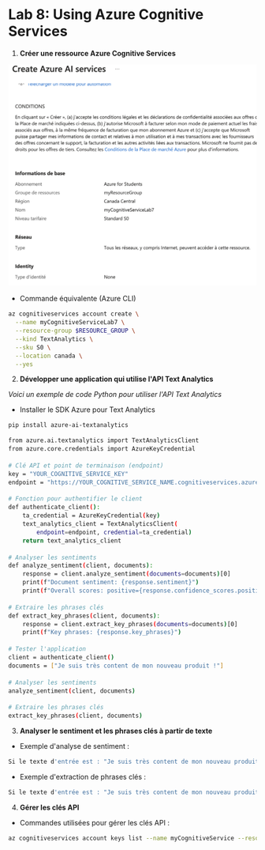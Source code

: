# Lab 8: Using Azure Cognitive Services

1. **Créer une ressource Azure Cognitive Services**

![1.png](1.png)

- Commande équivalente (Azure CLI)

```bash
az cognitiveservices account create \
  --name myCognitiveServiceLab7 \
  --resource-group $RESOURCE_GROUP \
  --kind TextAnalytics \
  --sku S0 \
  --location canada \
  --yes
```

2. **Développer une application qui utilise l'API Text Analytics**

*Voici un exemple de code Python pour utiliser l'API Text Analytics*

- Installer le SDK Azure pour Text Analytics
```bash
pip install azure-ai-textanalytics
```

```bash
from azure.ai.textanalytics import TextAnalyticsClient
from azure.core.credentials import AzureKeyCredential

# Clé API et point de terminaison (endpoint)
key = "YOUR_COGNITIVE_SERVICE_KEY"
endpoint = "https://YOUR_COGNITIVE_SERVICE_NAME.cognitiveservices.azure.com/"

# Fonction pour authentifier le client
def authenticate_client():
    ta_credential = AzureKeyCredential(key)
    text_analytics_client = TextAnalyticsClient(
        endpoint=endpoint, credential=ta_credential)
    return text_analytics_client

# Analyser les sentiments
def analyze_sentiment(client, documents):
    response = client.analyze_sentiment(documents=documents)[0]
    print(f"Document sentiment: {response.sentiment}")
    print(f"Overall scores: positive={response.confidence_scores.positive}; neutral={response.confidence_scores.neutral}; negative={response.confidence_scores.negative}")

# Extraire les phrases clés
def extract_key_phrases(client, documents):
    response = client.extract_key_phrases(documents=documents)[0]
    print(f"Key phrases: {response.key_phrases}")

# Tester l'application
client = authenticate_client()
documents = ["Je suis très content de mon nouveau produit !"]

# Analyser les sentiments
analyze_sentiment(client, documents)

# Extraire les phrases clés
extract_key_phrases(client, documents)
```

3. **Analyser le sentiment et les phrases clés à partir de texte**

- Exemple d'analyse de sentiment :
```bash
Si le texte d'entrée est : "Je suis très content de mon nouveau produit !", l'analyse des sentiments retournera positif
```

- Exemple d'extraction de phrases clés :
```bash
Si le texte d'entrée est : "Je suis très content de mon nouveau produit !", l'extraction des phrases clés retournera : ["nouveau produit"]
```

4. **Gérer les clés API**

- Commandes utilisées pour gérer les clés API :
```bash
az cognitiveservices account keys list --name myCognitiveService --resource-group myResourceGroup
```